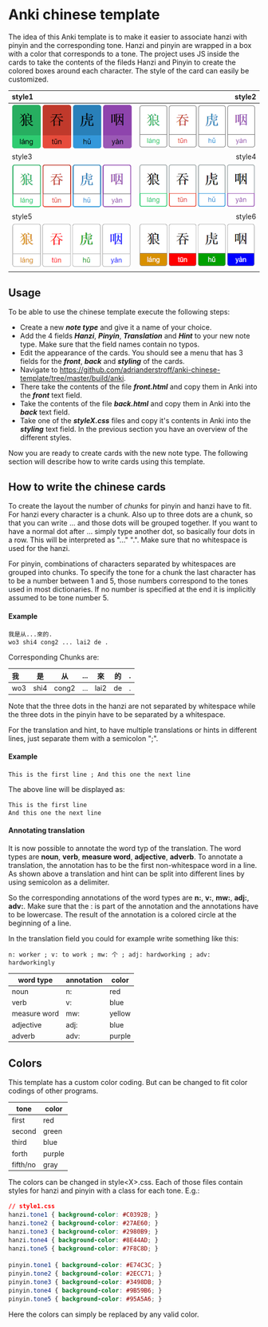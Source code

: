 # Anki chinese template

The idea of this Anki template is to make it easier to associate hanzi with pinyin and the corresponding tone.
Hanzi and pinyin are wrapped in a box with a color that corresponds to a tone. The project uses JS inside the cards to take the contents of the fileds Hanzi and Pinyin to create the colored boxes around each character. The style of the card can easily be customized.

style1 | style2
:------|------:
![Mesh Instancing](github/style1.PNG) | ![Mesh Instancing](github/style2.PNG)
style3 | style4
![Mesh Instancing](github/style3.PNG) | ![Mesh Instancing](github/style4.PNG)
style5 | style6
![Mesh Instancing](github/style5.PNG) | ![Mesh Instancing](github/style6.PNG)

## Usage

To be able to use the chinese template execute the following steps:
- Create a new ***note type*** and give it a name of your choice.
- Add the 4 fields ***Hanzi***, ***Pinyin***, ***Translation*** and ***Hint*** to your new note type. Make sure that the field names contain no typos.
- Edit the appearance of the cards. You should see a menu that has 3 fields for the ***front***, ***back*** and ***styling*** of the cards.
- Navigate to <https://github.com/adrianderstroff/anki-chinese-template/tree/master/build/anki>.
- There take the contents of the file ***front.html*** and copy them in Anki into the ***front*** text field.
- Take the contents of the file ***back.html*** and copy them in Anki into the ***back*** text field.
- Take one of the ***styleX.css*** files and copy it's contents in Anki into the ***styling*** text field. In the previous section you have an overview of the different styles.

Now you are ready to create cards with the new note type. The following section will describe how to write cards using this template.

## How to write the chinese cards

To create the layout the number of *chunks* for pinyin and hanzi have to fit. For hanzi every character is a chunk. Also up to three dots are a chunk, so that you can write ... and those dots will be grouped together. If you want to have a normal dot after ... simply type another dot, so basically four dots in a row.  This will be interpreted as "..." ".". Make sure that no whitespace is used for the hanzi. 

For pinyin, combinations of characters separated by whitespaces are grouped into chunks. To specify the tone for a chunk the last character has to be a number between 1 and 5, those numbers correspond to the tones used in most dictionaries. If no number is specified at the end it is implicitly assumed to be tone number 5.

#### Example
```
我是从...來的.
wo3 shi4 cong2 ... lai2 de .
```
Corresponding Chunks are:

我 | 是 | 从 | ... | 來 | 的 | .
:--|----|----|-----|----|----|--:
wo3 | shi4 | cong2 | ... | lai2 | de | .

Note that the three dots in the hanzi are not separated by whitespace while the three dots in the pinyin have to be separated by a whitespace.

For the translation and hint, to have multiple translations or hints in different lines, just separate them with a semicolon ";".

#### Example
```
This is the first line ; And this one the next line
```
The above line will be displayed as:
```
This is the first line
And this one the next line
```

#### Annotating translation

It is now possible to annotate the word typ of the translation. The word types are **noun**, **verb**, **measure word**, **adjective**, **adverb**. To annotate a translation, the annotation has to be the first non-whitespace word in a line. As shown above a translation and hint can be split into different lines by using semicolon as a delimiter. 

So the corresponding annotations of the word types are **n:**, **v:**, **mw:**, **adj:**, **adv:**. Make sure that the : is part of the annotation and the annotations have to be lowercase. The result of the annotation is a colored circle at the beginning of a line.

In the translation field you could for example write something like this:
```
n: worker ; v: to work ; mw: 个 ; adj: hardworking ; adv: hardworkingly
```

| word type    | annotation | color 	|
|--------------|------------|-----------|
| noun  	   | n:         | red 		|
| verb 	       | v:         | blue   	|
| measure word | mw:        | yellow 	|
| adjective    | adj:       | blue  	|
| adverb 	   | adv:       | purple 	|


## Colors

This template has a custom color coding. But can be changed to fit color codings of other programs.

| tone 		| color 	|
|-----------|-----------|
| first  	| red 		|
| second 	| green 	|
| third 	| blue 		|
| forth 	| purple 	|
| fifth/no 	| gray 		|

The colors can be changed in style\<X\>.css. Each of those files contain styles for hanzi and pinyin with a class for each tone. E.g.:
```css
// style1.css
hanzi.tone1 { background-color: #C0392B; }
hanzi.tone2 { background-color: #27AE60; }
hanzi.tone3 { background-color: #2980B9; }
hanzi.tone4 { background-color: #8E44AD; }
hanzi.tone5 { background-color: #7F8C8D; }

pinyin.tone1 { background-color: #E74C3C; }
pinyin.tone2 { background-color: #2ECC71; }
pinyin.tone3 { background-color: #3498DB; }
pinyin.tone4 { background-color: #9B59B6; }
pinyin.tone5 { background-color: #95A5A6; }
```
Here the colors can simply be replaced by any valid color.